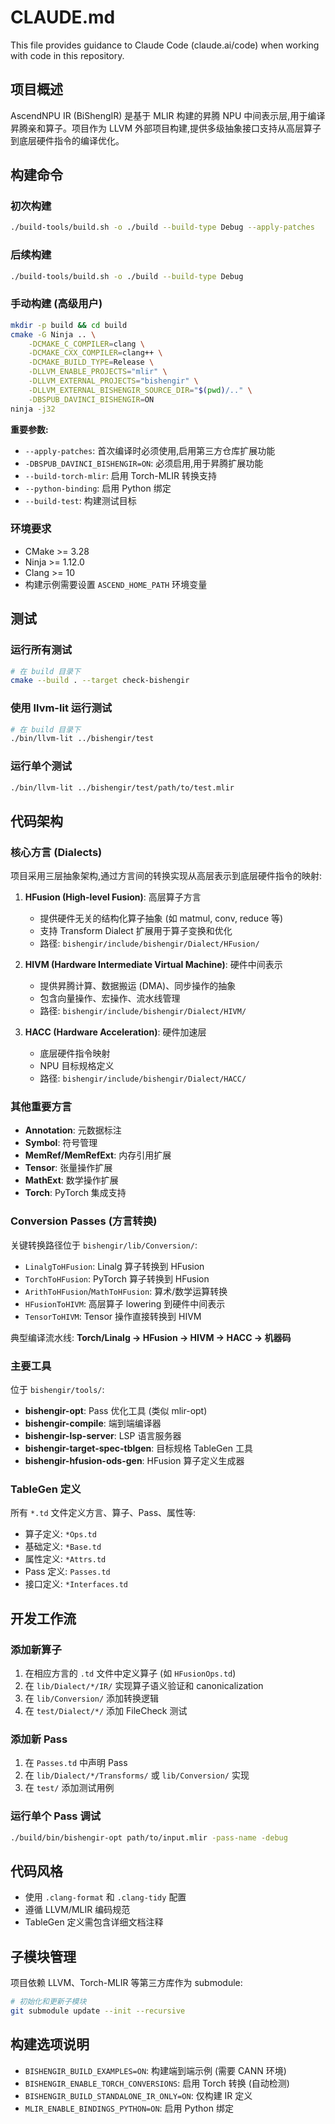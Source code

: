 # CLAUDE.md

This file provides guidance to Claude Code (claude.ai/code) when working with code in this repository.

## 项目概述

AscendNPU IR (BiShengIR) 是基于 MLIR 构建的昇腾 NPU 中间表示层,用于编译昇腾亲和算子。项目作为 LLVM 外部项目构建,提供多级抽象接口支持从高层算子到底层硬件指令的编译优化。

## 构建命令

### 初次构建
```bash
./build-tools/build.sh -o ./build --build-type Debug --apply-patches
```

### 后续构建
```bash
./build-tools/build.sh -o ./build --build-type Debug
```

### 手动构建 (高级用户)
```bash
mkdir -p build && cd build
cmake -G Ninja .. \
    -DCMAKE_C_COMPILER=clang \
    -DCMAKE_CXX_COMPILER=clang++ \
    -DCMAKE_BUILD_TYPE=Release \
    -DLLVM_ENABLE_PROJECTS="mlir" \
    -DLLVM_EXTERNAL_PROJECTS="bishengir" \
    -DLLVM_EXTERNAL_BISHENGIR_SOURCE_DIR="$(pwd)/.." \
    -DBSPUB_DAVINCI_BISHENGIR=ON
ninja -j32
```

**重要参数:**
- `--apply-patches`: 首次编译时必须使用,启用第三方仓库扩展功能
- `-DBSPUB_DAVINCI_BISHENGIR=ON`: 必须启用,用于昇腾扩展功能
- `--build-torch-mlir`: 启用 Torch-MLIR 转换支持
- `--python-binding`: 启用 Python 绑定
- `--build-test`: 构建测试目标

### 环境要求
- CMake >= 3.28
- Ninja >= 1.12.0
- Clang >= 10
- 构建示例需要设置 `ASCEND_HOME_PATH` 环境变量

## 测试

### 运行所有测试
```bash
# 在 build 目录下
cmake --build . --target check-bishengir
```

### 使用 llvm-lit 运行测试
```bash
# 在 build 目录下
./bin/llvm-lit ../bishengir/test
```

### 运行单个测试
```bash
./bin/llvm-lit ../bishengir/test/path/to/test.mlir
```

## 代码架构

### 核心方言 (Dialects)

项目采用三层抽象架构,通过方言间的转换实现从高层表示到底层硬件指令的映射:

1. **HFusion (High-level Fusion)**: 高层算子方言
   - 提供硬件无关的结构化算子抽象 (如 matmul, conv, reduce 等)
   - 支持 Transform Dialect 扩展用于算子变换和优化
   - 路径: `bishengir/include/bishengir/Dialect/HFusion/`

2. **HIVM (Hardware Intermediate Virtual Machine)**: 硬件中间表示
   - 提供昇腾计算、数据搬运 (DMA)、同步操作的抽象
   - 包含向量操作、宏操作、流水线管理
   - 路径: `bishengir/include/bishengir/Dialect/HIVM/`

3. **HACC (Hardware Acceleration)**: 硬件加速层
   - 底层硬件指令映射
   - NPU 目标规格定义
   - 路径: `bishengir/include/bishengir/Dialect/HACC/`

### 其他重要方言

- **Annotation**: 元数据标注
- **Symbol**: 符号管理
- **MemRef/MemRefExt**: 内存引用扩展
- **Tensor**: 张量操作扩展
- **MathExt**: 数学操作扩展
- **Torch**: PyTorch 集成支持

### Conversion Passes (方言转换)

关键转换路径位于 `bishengir/lib/Conversion/`:

- `LinalgToHFusion`: Linalg 算子转换到 HFusion
- `TorchToHFusion`: PyTorch 算子转换到 HFusion
- `ArithToHFusion`/`MathToHFusion`: 算术/数学运算转换
- `HFusionToHIVM`: 高层算子 lowering 到硬件中间表示
- `TensorToHIVM`: Tensor 操作直接转换到 HIVM

典型编译流水线: **Torch/Linalg → HFusion → HIVM → HACC → 机器码**

### 主要工具

位于 `bishengir/tools/`:

- **bishengir-opt**: Pass 优化工具 (类似 mlir-opt)
- **bishengir-compile**: 端到端编译器
- **bishengir-lsp-server**: LSP 语言服务器
- **bishengir-target-spec-tblgen**: 目标规格 TableGen 工具
- **bishengir-hfusion-ods-gen**: HFusion 算子定义生成器

### TableGen 定义

所有 `*.td` 文件定义方言、算子、Pass、属性等:
- 算子定义: `*Ops.td`
- 基础定义: `*Base.td`
- 属性定义: `*Attrs.td`
- Pass 定义: `Passes.td`
- 接口定义: `*Interfaces.td`

## 开发工作流

### 添加新算子
1. 在相应方言的 `.td` 文件中定义算子 (如 `HFusionOps.td`)
2. 在 `lib/Dialect/*/IR/` 实现算子语义验证和 canonicalization
3. 在 `lib/Conversion/` 添加转换逻辑
4. 在 `test/Dialect/*/` 添加 FileCheck 测试

### 添加新 Pass
1. 在 `Passes.td` 中声明 Pass
2. 在 `lib/Dialect/*/Transforms/` 或 `lib/Conversion/` 实现
3. 在 `test/` 添加测试用例

### 运行单个 Pass 调试
```bash
./build/bin/bishengir-opt path/to/input.mlir -pass-name -debug
```

## 代码风格

- 使用 `.clang-format` 和 `.clang-tidy` 配置
- 遵循 LLVM/MLIR 编码规范
- TableGen 定义需包含详细文档注释

## 子模块管理

项目依赖 LLVM、Torch-MLIR 等第三方库作为 submodule:
```bash
# 初始化和更新子模块
git submodule update --init --recursive
```

## 构建选项说明

- `BISHENGIR_BUILD_EXAMPLES=ON`: 构建端到端示例 (需要 CANN 环境)
- `BISHENGIR_ENABLE_TORCH_CONVERSIONS`: 启用 Torch 转换 (自动检测)
- `BISHENGIR_BUILD_STANDALONE_IR_ONLY=ON`: 仅构建 IR 定义
- `MLIR_ENABLE_BINDINGS_PYTHON=ON`: 启用 Python 绑定
